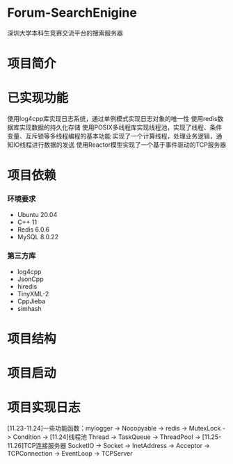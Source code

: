 # Forum-SearchEnigine
深圳大学本科生竞赛交流平台的搜索服务器

# 项目简介

# 已实现功能
使用log4cpp库实现日志系统，通过单例模式实现日志对象的唯一性
使用redis数据库实现数据的持久化存储
使用POSIX多线程库实现线程池，实现了线程、条件变量、互斥锁等多线程编程的基本功能
实现了一个计算线程，处理业务逻辑，通知IO线程进行数据的发送
使用Reactor模型实现了一个基于事件驱动的TCP服务器

# 项目依赖
### 环境要求
- Ubuntu 20.04
- C++ 11
- Redis 6.0.6
- MySQL 8.0.22

### 第三方库
- log4cpp
- JsonCpp
- hiredis
- TinyXML-2
- CppJieba
- simhash

# 项目结构

# 项目启动

# 项目实现日志
[11.23-11.24]一些功能函数：mylogger -> Nocopyable -> redis -> MutexLock -> Condition ->
[11.24]线程池 Thread -> TaskQueue -> ThreadPool ->
[11.25-11.26]TCP连接服务器 SocketIO -> Socket -> InetAddress -> Acceptor -> TCPConnection -> EventLoop -> TCPServer
